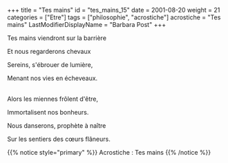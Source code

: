 +++
title = "Tes mains"
id = "tes_mains_15"
date = 2001-08-20
weight = 21
categories = ["Etre"]
tags = ["philosophie", "acrostiche"]
acrostiche = "Tes mains"
LastModifierDisplayName = "Barbara Post"
+++

Tes mains viendront sur la barrière

Et nous regarderons chevaux

Sereins, s'ébrouer de lumière,

Menant nos vies en écheveaux.

 \
Alors les miennes frôlent d'être,

Immortalisent nos bonheurs.

Nous danserons, prophète à naître

Sur les sentiers des cœurs flâneurs.

{{% notice style="primary" %}}
Acrostiche : Tes mains
{{% /notice %}}
